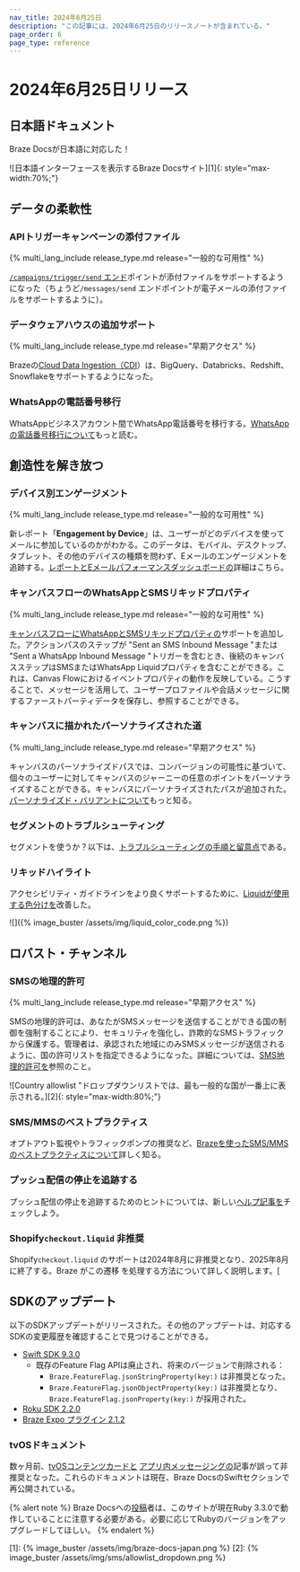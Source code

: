 ```yaml
---
nav_title: 2024年6月25日
description: "この記事には、2024年6月25日のリリースノートが含まれている。"
page_order: 6 
page_type: reference
---
```


# 2024年6月25日リリース

## 日本語ドキュメント

Braze Docsが日本語に対応した！

![日本語インターフェースを表示するBraze Docsサイト][1]{: style="max-width:70%;"}
 
## データの柔軟性

### APIトリガーキャンペーンの添付ファイル

{% multi_lang_include release_type.md release="一般的な可用性" %}

[`/campaigns/trigger/send` エンド]({{site.baseurl}}/api/endpoints/messaging/send_messages/post_send_triggered_campaigns)ポイントが添付ファイルをサポートするようになった（ちょうど`/messages/send` エンドポイントが電子メールの添付ファイルをサポートするように）。 

### データウェアハウスの追加サポート

{% multi_lang_include release_type.md release="早期アクセス" %}

Brazeの[Cloud Data Ingestion（CDI]({{site.baseurl}}/user_guide/data_and_analytics/cloud_ingestion/connected_sources)）は、BigQuery、Databricks、Redshift、Snowflakeをサポートするようになった。

### WhatsAppの電話番号移行

WhatsAppビジネスアカウント間でWhatsApp電話番号を移行する。[WhatsAppの電話番号移行について]({{site.baseurl}}/user_guide/message_building_by_channel/whatsapp/overview/phone_number_migration)もっと読む。
 
## 創造性を解き放つ

### デバイス別エンゲージメント

{% multi_lang_include release_type.md release="一般的な可用性" %}

新レポート「**Engagement by Device**」は、ユーザーがどのデバイスを使ってメールに参加しているのかがわかる。このデータは、モバイル、デスクトップ、タブレット、その他のデバイスの種類を問わず、Eメールのエンゲージメントを追跡する。[レポートとEメールパフォーマンスダッシュボードの]({{site.baseurl}}/user_guide/data_and_analytics/analytics/email_performance_dashboard)詳細はこちら。

### キャンバスフローのWhatsAppとSMSリキッドプロパティ

{% multi_lang_include release_type.md release="一般的な可用性" %}

[キャンバスフローにWhatsAppとSMSリキッドプロパティの]({{site.baseurl}}/user_guide/engagement_tools/canvas/create_a_canvas/canvas_entry_properties_event_properties)サポートを追加した。アクションパスのステップが "Sent an SMS Inbound Message "または "Sent a WhatsApp Inbound Message "トリガーを含むとき、後続のキャンバスステップはSMSまたはWhatsApp Liquidプロパティを含むことができる。これは、Canvas Flowにおけるイベントプロパティの動作を反映している。こうすることで、メッセージを活用して、ユーザープロファイルや会話メッセージに関するファーストパーティデータを保存し、参照することができる。
 
### キャンバスに描かれたパーソナライズされた道

{% multi_lang_include release_type.md release="早期アクセス" %}

キャンバスのパーソナライズドパスでは、コンバージョンの可能性に基づいて、個々のユーザーに対してキャンバスのジャーニーの任意のポイントをパーソナライズすることができる。キャンバスにパーソナライズされたパスが追加された。[パーソナライズド・バリアントについて]({{site.baseurl}}/user_guide/engagement_tools/canvas/canvas_components/experiment_step/personalized_paths)もっと知る。

### セグメントのトラブルシューティング

セグメントを使うか？以下は、[トラブルシューティングの手順と留意点]({{site.baseurl}}/user_guide/engagement_tools/segments/troubleshooting)である。

### リキッドハイライト

アクセシビリティ・ガイドラインをより良くサポートするために、[Liquidが使用する色分けを]({{site.baseurl}}/user_guide/personalization_and_dynamic_content/liquid)改善した。

![]({% image_buster /assets/img/liquid_color_code.png %})
 
## ロバスト・チャンネル

### SMSの地理的許可

{% multi_lang_include release_type.md release="早期アクセス" %}

SMSの地理的許可は、あなたがSMSメッセージを送信することができる国の制御を強制することにより、セキュリティを強化し、詐欺的なSMSトラフィックから保護する。管理者は、承認された地域にのみSMSメッセージが送信されるように、国の許可リストを指定できるようになった。詳細については、[SMS地理的許可を]({{site.baseurl}}/sms_geographic_permissions)参照のこと。 

![Country allowlist "ドロップダウンリストでは、最も一般的な国が一番上に表示される。][2]{: style="max-width:80%;"}

### SMS/MMSのベストプラクティス

オプトアウト監視やトラフィックポンプの推奨など、[Brazeを使ったSMS/MMSのベストプラクティスについて]({{site.baseurl}}/user_guide/message_building_by_channel/sms/best_practices/best_practices)詳しく知る。 

### プッシュ配信の停止を追跡する

プッシュ配信の停止を追跡するためのヒントについては、新しい[ヘルプ記事を]({{site.baseurl}}/help/help_articles/push/push_unsubscribes)チェックしよう。

### Shopify`checkout.liquid` 非推奨

Shopify`checkout.liquid` のサポートは2024年8月に非推奨となり、2025年8月に終了する。Braze がこの遷移 を処理する方法について詳しく説明します。[ 

## SDKのアップデート
 
以下のSDKアップデートがリリースされた。その他のアップデートは、対応するSDKの変更履歴を確認することで見つけることができる。
 
- [Swift SDK 9.3.0](https://github.com/braze-inc/braze-swift-sdk/releases/tag/9.3.0)
    - 既存のFeature Flag APIは廃止され、将来のバージョンで削除される：
        - `Braze.FeatureFlag.jsonStringProperty(key:)` は非推奨となった。
        - `Braze.FeatureFlag.jsonObjectProperty(key:)` は非推奨となり、`Braze.FeatureFlag.jsonProperty(key:)` が採用された。
- [Roku SDK 2.2.0](https://github.com/braze-inc/braze-roku-sdk/blob/main/CHANGELOG.md)
- [Braze Expo プラグイン 2.1.2](https://github.com/braze-inc/braze-expo-plugin/blob/main/CHANGELOG.md)

### tvOSドキュメント

数ヶ月前、[tvOSコンテンツカードと]({{site.baseurl}}/developer_guide/platform_integration_guides/swift/content_cards/tvos) [アプリ内メッセージングの]({{site.baseurl}}/developer_guide/platform_integration_guides/swift/in-app_messaging/customization/tvos)記事が誤って非推奨となった。これらのドキュメントは現在、Braze DocsのSwiftセクションで再公開されている。

{% alert note %}
Braze Docsへの[投稿]({{site.baseurl}}/contributing/home)者は、このサイトが現在Ruby 3.3.0で動作していることに注意する必要がある。必要に応じてRubyのバージョンをアップグレードしてほしい。
{% endalert %}

[1]: {% image_buster /assets/img/braze-docs-japan.png %}
[2]: {% image_buster /assets/img/sms/allowlist_dropdown.png %}